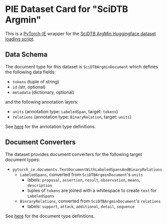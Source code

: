 # PIE Dataset Card for "SciDTB Argmin"

This is a [PyTorch-IE](https://github.com/ChristophAlt/pytorch-ie) wrapper for the
[SciDTB ArgMin Huggingface dataset loading script](https://huggingface.co/datasets/DFKI-SLT/scidtb_argmin).

## Data Schema

The document type for this dataset is `SciDTBArgminDocument` which defines the following data fields:

- `tokens` (tuple of string)
- `id` (str, optional)
- `metadata` (dictionary, optional)

and the following annotation layers:

- `units` (annotation type: `LabeledSpan`, target: `tokens`)
- `relations` (annotation type: `BinaryRelation`, target: `units`)

See [here](https://github.com/ChristophAlt/pytorch-ie/blob/main/src/pytorch_ie/annotations.py) for the annotation type definitions.

## Document Converters

The dataset provides document converters for the following target document types:

- `pytorch_ie.documents.TextDocumentWithLabeledSpansAndBinaryRelations`
  - `LabeledSpans`, converted from `SciDTBArgminDocument`'s `units`
    - labels: `proposal`, `assertion`, `result`, `observation`, `means`, `description`
    - tuples of `tokens` are joined with a whitespace to create `text` for `LabeledSpans`
  - `BinraryRelations`, converted from `SciDTBArgminDocument`'s `relations`
    - labels: `support`, `attack`, `additional`, `detail`, `sequence`

See [here](https://github.com/ChristophAlt/pytorch-ie/blob/main/src/pytorch_ie/documents.py) for the document type
definitions.
